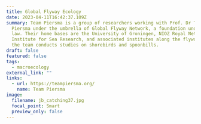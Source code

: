 ```yaml
---
title: Global Flyway Ecology
date: 2023-04-11T16:42:37.109Z
summary: Team Piersma is a group of researchers working with Prof. Dr Theunis
  Piersma under the umbrella of Global Flyway Network, a foundation under Dutch
  law. Their home bases are the University of Groningen, NIOZ Royal Netherlands
  Institute for Sea Research, and associated institutes along the flyways where
  the team conducts studies on shorebirds and spoonbills.
draft: false
featured: false
tags:
  - macroecology
external_link: ""
links:
  - url: https://teampiersma.org/
    name: Team Piersma
image:
  filename: jb_catching37.jpg
  focal_point: Smart
  preview_only: false
---
```

